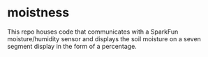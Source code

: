 # moistness

This repo houses code that communicates with a SparkFun moisture/humidity sensor and displays the soil moisture on a seven segment display in the form of a percentage.
